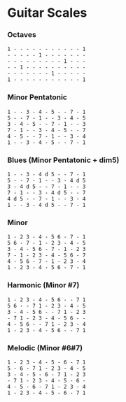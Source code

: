 # Guitar Scales

### Octaves
```
1 - - - - - - - - - - - 1
- - - - - 1 - - - - - - -
- - - - - - - - - 1 - - -
- - 1 - - - - - - - - - -
- - - - - - - 1 - - - - -
1 - - - - - - - - - - - 1
```

### Minor Pentatonic
```
1 - - 3 - 4 - 5 - - 7 - 1
5 - - 7 - 1 - - 3 - 4 - 5
3 - 4 - 5 - - 7 - 1 - - 3
7 - 1 - - 3 - 4 - 5 - - 7
4 - 5 - - 7 - 1 - - 3 - 4
1 - - 3 - 4 - 5 - - 7 - 1
```

### Blues (Minor Pentatonic + dim5)
```
1 - - 3 - 4 d 5 - - 7 - 1
5 - - 7 - 1 - - 3 - 4 d 5
3 - 4 d 5 - - 7 - 1 - - 3
7 - 1 - - 3 - 4 d 5 - - 7
4 d 5 - - 7 - 1 - - 3 - 4
1 - - 3 - 4 d 5 - - 7 - 1
```

### Minor
```
1 - 2 3 - 4 - 5 6 - 7 - 1
5 6 - 7 - 1 - 2 3 - 4 - 5
3 - 4 - 5 6 - 7 - 1 - 2 3
7 - 1 - 2 3 - 4 - 5 6 - 7
4 - 5 6 - 7 - 1 - 2 3 - 4
1 - 2 3 - 4 - 5 6 - 7 - 1
```

### Harmonic (Minor #7)
```
1 - 2 3 - 4 - 5 6 - - 7 1
5 6 - - 7 1 - 2 3 - 4 - 5
3 - 4 - 5 6 - - 7 1 - 2 3
- 7 1 - 2 3 - 4 - 5 6 - -
4 - 5 6 - - 7 1 - 2 3 - 4
1 - 2 3 - 4 - 5 6 - - 7 1
```

### Melodic (Minor #6#7)
```
1 - 2 3 - 4 - 5 - 6 - 7 1
5 - 6 - 7 1 - 2 3 - 4 - 5
3 - 4 - 5 - 6 - 7 1 - 2 3
- 7 1 - 2 3 - 4 - 5 - 6 -
4 - 5 - 6 - 7 1 - 2 3 - 4
1 - 2 3 - 4 - 5 - 6 - 7 1
```
